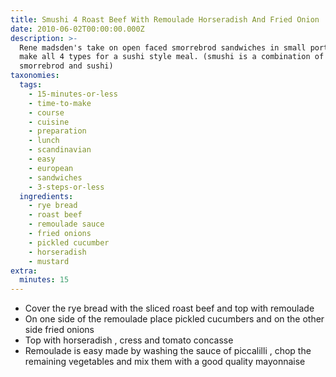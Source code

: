 ```yaml
---
title: Smushi 4 Roast Beef With Remoulade Horseradish And Fried Onion
date: 2010-06-02T00:00:00.000Z
description: >-
  Rene madsden's take on open faced smorrebrod sandwiches in small portions.
  make all 4 types for a sushi style meal. (smushi is a combination of
  smorrebrod and sushi)
taxonomies:
  tags:
    - 15-minutes-or-less
    - time-to-make
    - course
    - cuisine
    - preparation
    - lunch
    - scandinavian
    - easy
    - european
    - sandwiches
    - 3-steps-or-less
  ingredients:
    - rye bread
    - roast beef
    - remoulade sauce
    - fried onions
    - pickled cucumber
    - horseradish
    - mustard
extra:
  minutes: 15
---
```

 - Cover the rye bread with the sliced roast beef and top with remoulade
 - On one side of the remoulade place pickled cucumbers and on the other side fried onions
 - Top with horseradish , cress and tomato concasse
 - Remoulade is easy made by washing the sauce of piccalilli , chop the remaining vegetables and mix them with a good quality mayonnaise
